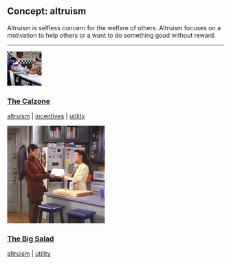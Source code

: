 ## Concept: altruism

Altruism is selfless concern for the welfare of others. Altruism focuses on a motivation to help others or a want to do something good without reward.

<hr>
<div class="clip-listing">
<img src="media/icons/calzone.jpg" alt="The Calzone icon">

### [The Calzone](../../clip/75/)

[altruism](/concept/altruism/) | [incentives](/concept/incentives/) | [utility](/concept/utility/)
</div>

<div class="clip-listing">
<img src="media/icons/seinfeld_big_salad.jpg" alt="The Big Salad icon">

### [The Big Salad](../../clip/98/)

[altruism](/concept/altruism/) | [utility](/concept/utility/)
</div>

